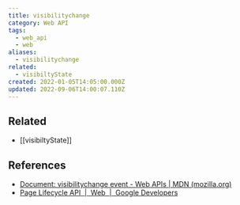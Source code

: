 ```yaml
---
title: visibilitychange
category: Web API
tags:
  - web_api
  - web
aliases:
  - visibilitychange
related:
  - visibiltyState
created: 2022-01-05T14:05:00.000Z
updated: 2022-09-06T14:00:07.110Z
---
```


<Metadata />

## Related

- [[visibiltyState]]

## References

- [Document: visibilitychange event - Web APIs | MDN (mozilla.org)](https://developer.mozilla.org/en-US/docs/Web/API/Document/visibilitychange_event)
- [Page Lifecycle API  |  Web  |  Google Developers](https://developers.google.com/web/updates/2018/07/page-lifecycle-api#event-visibilitychange)
